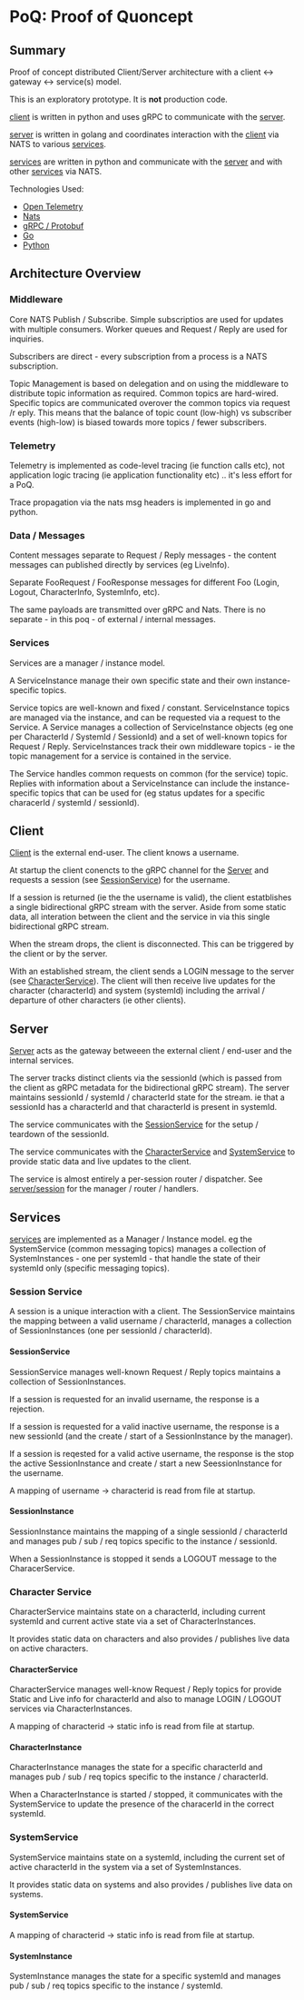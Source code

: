 # PoQ: Proof of Quoncept

## Summary

Proof of concept distributed Client/Server architecture with a client <-> gateway <-> service(s) model.

This is an exploratory prototype. It is **not** production code.

[client](client/) is written in python and uses gRPC to communicate with the [server](server/).

[server](server/) is written in golang and coordinates interaction with the [client](client/) via NATS to various [services](services/).

[services](services/) are written in python and communicate with the [server](server/) and with other [services](services/) via NATS.


Technologies Used:

- [Open Telemetry](https://opentelemetry.io)
- [Nats](https://nats.io)
- [gRPC / Protobuf](https://gRPC.io)
- [Go](https://go.dev)
- [Python](https://www.python.org)

## Architecture Overview

### Middleware

Core NATS Publish / Subscribe. Simple subscriptios are used for updates with multiple consumers. Worker queues and Request / Reply are used for inquiries.

Subscribers are direct - every subscription from a process is a NATS subscription.

Topic Management is based on delegation and on using the middleware to distribute topic information as required. Common topics are hard-wired. Specific topics are communicated overover the common topics via request /r eply. This means that the balance of topic count (low-high) vs subscriber events (high-low) is biased towards more topics / fewer subscribers.

### Telemetry

Telemetry is implemented as code-level tracing (ie function calls etc), not application logic tracing (ie application functionality etc) .. it's less effort for a PoQ.

Trace propagation via the nats msg headers is implemented in go and python.

### Data / Messages

Content messages separate to Request / Reply messages - the content messages can published directly by services (eg LiveInfo).

Separate FooRequest / FooResponse messages for different Foo (Login, Logout, CharacterInfo, SystemInfo, etc).

The same payloads are transmitted over gRPC and Nats. There is no separate - in this poq - of external / internal messages.

### Services

Services are a manager / instance model.

A ServiceInstance manage their own specific state and their own instance-specific topics. 

Service topics are well-known and fixed / constant. ServiceInstance topics are managed via the instance, and can be requested via a request to the Service.
A Service manages a collection of ServiceInstance objects (eg one per CharacterId / SystemId / SessionId) and a set of well-known topics for Request / Reply.
ServiceInstances track their own middleware topics - ie the topic management for a service is contained in the service. 

The Service handles common requests on common (for the service) topic. Replies with information about a ServiceInstance can include the instance-specific topics that can be used for (eg status updates for a specific characerId / systemId / sessionId).

## Client

[Client](client/) is the external end-user. The client knows a username.

At startup the client conencts to the gRPC channel for the [Server](server/) and requests a session (see [SessionService](#session-service)) for the username.

If a session is returned (ie the the username is valid), the client estatblishes a single bidirectional gRPC stream with the server. Aside from some static data, all interation between the client and the service in via this single bidirectional gRPC stream.

When the stream drops, the client is disconnected. This can be triggered by the client or by the server.

With an established stream, the client sends a LOGIN message to the server (see [CharacterService](#character-service)). The client will then receive live updates for the character (characterId) and system (systemId) including the arrival / departure of other characters (ie other clients).


## Server

[Server](server/) acts as the gateway betweeen the external client / end-user and the internal services.

The server tracks distinct clients via the sessionId (which is passed from the client as gRPC metadata for the bidirectional gRPC stream). The server maintains sessionId / systemId / characterId state for the stream. ie that a sessionId has a characterId and that characterId is present in systemId.

The service communicates with the [SessionService](#session-service) for the setup / teardown of the sessionId.

The service communicates with the [CharacterService](#character-service) and [SystemService](#system-service) to provide static data and live updates to the client.

The service is almost entirely a per-session router / dispatcher. See [server/session](server/session/) for the manager / router / handlers.

## Services

[services](services/) are implemented as a Manager / Instance model. eg the SystemService (common messaging topics) manages a collection of SystemInstances - one per systemId - that handle the state of their systemId only (specific messaging topics).

### Session Service

A session is a unique interaction with a client. The SessionService maintains the mapping between a valid username / characterId, manages a collection of SessionInstances (one per sessionId / characterId).

#### SessionService

SessionService manages well-known Request / Reply topics maintains a collection of SessionInstances.

If a session is requested for an invalid username, the response is a rejection.

If a session is requested for a valid inactive username, the response is a new sessionId (and the create / start of a SessionInstance by the manager).

If a session is reqested for a valid active username, the response is the stop the active SessionInstance and create / start a new SeessionInstance for the username.

A mapping of username -> characterid is read from file at startup.

#### SessionInstance

SessionInstance maintains the mapping of a single sessionId / characterId and manages pub / sub / req topics specific to the instance / sessionId.

When a SessionInstance is stopped it sends a LOGOUT message to the CharacerService.

### Character Service

CharacterService maintains state on a characterId, including current systemId and current active state via a set of CharacterInstances.

It provides static data on characters and also provides / publishes live data on active characters.

#### CharacterService

CharacterService manages well-know Request / Reply topics for provide Static and Live info for characterId and also to manage LOGIN / LOGOUT services via CharacterInstances.

A mapping of characterid -> static info is read from file at startup.

#### CharacterInstance

CharacterInstance manages the state for a specific characterId and manages pub / sub / req topics specific to the instance / characterId.

When a CharacterInstance is started / stopped, it communicates with the SystemService to update the presence of the characerId in the correct systemId.

### SystemService

SystemService maintains state on a systemId, including the current set of active characterId in the system via a set of SystemInstances.

It provides static data on systems and also provides / publishes live data on systems.

#### SystemService

A mapping of characterid -> static info is read from file at startup.

#### SystemInstance

SystemInstance manages the state for a specific systemId and manages pub / sub / req topics specific to the instance / systemId.

